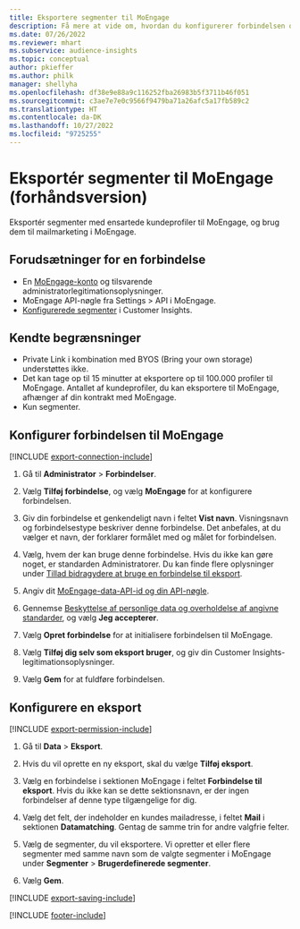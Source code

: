 ```yaml
---
title: Eksportere segmenter til MoEngage
description: Få mere at vide om, hvordan du konfigurerer forbindelsen og eksporterer til MoEngage.
ms.date: 07/26/2022
ms.reviewer: mhart
ms.subservice: audience-insights
ms.topic: conceptual
author: pkieffer
ms.author: philk
manager: shellyha
ms.openlocfilehash: df38e9e88a9c116252fba26983b5f3711b46f051
ms.sourcegitcommit: c3ae7e7e0c9566f9479ba71a26afc5a17fb589c2
ms.translationtype: HT
ms.contentlocale: da-DK
ms.lasthandoff: 10/27/2022
ms.locfileid: "9725255"
---
```

# <a name="export-segments-to-moengage-preview"></a>Eksportér segmenter til MoEngage (forhåndsversion)

Eksportér segmenter med ensartede kundeprofiler til MoEngage, og brug dem til mailmarketing i MoEngage.

## <a name="prerequisites-for-a-connection"></a>Forudsætninger for en forbindelse

- En [MoEngage-konto](https://www.moengage.com/) og tilsvarende administratorlegitimationsoplysninger.
- MoEngage API-nøgle fra Settings > API i MoEngage.
- [Konfigurerede segmenter](segments.md) i Customer Insights.

## <a name="known-limitations"></a>Kendte begrænsninger

- Private Link i kombination med BYOS (Bring your own storage) understøttes ikke.
- Det kan tage op til 15 minutter at eksportere op til 100.000 profiler til MoEngage. Antallet af kundeprofiler, du kan eksportere til MoEngage, afhænger af din kontrakt med MoEngage.
- Kun segmenter.

## <a name="set-up-connection-to-moengage"></a>Konfigurer forbindelsen til MoEngage

[!INCLUDE [export-connection-include](includes/export-connection-admn.md)]

1. Gå til **Administrator** > **Forbindelser**.

1. Vælg **Tilføj forbindelse**, og vælg **MoEngage** for at konfigurere forbindelsen.

1. Giv din forbindelse et genkendeligt navn i feltet **Vist navn**. Visningsnavn og forbindelsestype beskriver denne forbindelse. Det anbefales, at du vælger et navn, der forklarer formålet med og målet for forbindelsen.

1. Vælg, hvem der kan bruge denne forbindelse. Hvis du ikke kan gøre noget, er standarden Administratorer. Du kan finde flere oplysninger under [Tillad bidragydere at bruge en forbindelse til eksport](connections.md#allow-contributors-to-use-a-connection-for-exports).

1. Angiv dit [MoEngage-data-API-id og din API-nøgle](https://developers.moengage.com/hc/articles/4404674776724-Overview#:~:text=Navigate%20to%20Settings%20%3E%20APIs%20%3E%20DATA,ID%20Password%20%2D%20DATA%20API%20KEY).

1. Gennemse [Beskyttelse af personlige data og overholdelse af angivne standarder](connections.md#data-privacy-and-compliance), og vælg **Jeg accepterer**.

1. Vælg **Opret forbindelse** for at initialisere forbindelsen til MoEngage.

1. Vælg **Tilføj dig selv som eksport bruger**, og giv din Customer Insights-legitimationsoplysninger.

1. Vælg **Gem** for at fuldføre forbindelsen.

## <a name="configure-an-export"></a>Konfigurere en eksport

[!INCLUDE [export-permission-include](includes/export-permission.md)]

1. Gå til **Data** > **Eksport**.

1. Hvis du vil oprette en ny eksport, skal du vælge **Tilføj eksport**.

1. Vælg en forbindelse i sektionen MoEngage i feltet **Forbindelse til eksport**. Hvis du ikke kan se dette sektionsnavn, er der ingen forbindelser af denne type tilgængelige for dig.

1. Vælg det felt, der indeholder en kundes mailadresse, i feltet **Mail** i sektionen **Datamatching**. Gentag de samme trin for andre valgfrie felter.

1. Vælg de segmenter, du vil eksportere. Vi opretter et eller flere segmenter med samme navn som de valgte segmenter i MoEngage under **Segmenter** > **Brugerdefinerede segmenter**.

1. Vælg **Gem**.

[!INCLUDE [export-saving-include](includes/export-saving.md)]

[!INCLUDE [footer-include](includes/footer-banner.md)]
